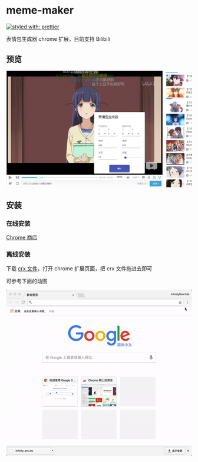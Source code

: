 # meme-maker

[![styled with: prettier](https://img.shields.io/badge/code_style-prettier-ff69b4.svg?style=flat-square)](https://github.com/prettier/prettier)


表情包生成器 chrome 扩展，目前支持 Bilibili

## 预览

![preview](./preview.png)

## 安装

### 在线安装

[Chrome 商店](https://chrome.google.com/webstore/detail/meme-maker/hlalndcfbinfampnholjnkcaimdgnfae)

### 离线安装

下载 [crx 文件](./dist.crx)，打开 chrome 扩展页面，把 crx 文件拖进去即可

可参考下面的动图

![install](./how_to_install_offline_crx.gif)
